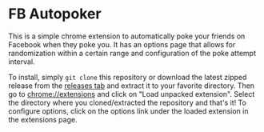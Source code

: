 # FB Autopoker

This is a simple chrome extension to automatically poke your friends on Facebook when they poke you. It has an options page that allows for randomization within a certain range and configuration of the poke attempt interval.

To install, simply `git clone` this repository or download the latest zipped release from the [releases tab](https://github.com/jvperrin/fb-autopoker/releases) and extract it to your favorite directory. Then go to [chrome://extensions](chrome://extensions) and click on "Load unpacked extension". Select the directory where you cloned/extracted the repository and that's it! To configure options, click on the options link under the loaded extension in the extensions page.
